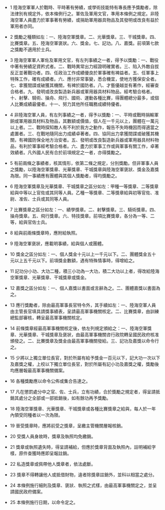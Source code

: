 * 1 陸海空軍軍人於戰時、平時著有勞績，或學術技能特有專長應予獎勵者，除法律別有規定外，依本條例行之。軍佐及軍用文官，準用本條例之規定。非陸海空軍人員盡力於軍事著有勞績，或捐助軍用器具物品及其發明或改良有益於軍用者亦同。

* 2 獎勵之種類如左：一、陸海空軍獎章。二、光華獎章。三、干城獎章。四、比賽獎章。五、陸海空軍褒狀。六、獎金。七、記功。八、嘉獎。前項第七款之獎勵不適用於士兵。

* 3 陸海空軍軍人軍佐及軍用文官，有左列事績之一者，得予以獎勵：一、戰役中著有勞績足資矜式者。二、戰時異常出力經證明確實者。三、陷入外敵自拔反正並著戰功者。四、任政治工作成績優良於軍事確有裨益者。五、任軍事上特殊工作，確有成績者。六、應付非常事變，悉合機宜，使地方獲保安全者。七、拿獲間諜或破獲其機關，有裨於國防者。八、才藝優越並有著作，經審查合格者。九、發明或改良製造新兵器或軍用器具材料物品，經考驗合格者。十、射擊、騎術、操舟、飛行、國術、運動各種比賽，得團體總分最多，或個人比賽成績最優者。十一、努力其他所任職務成績特優者。

* 4 非陸海空軍人員，有左列事績之一者，得予以獎勵：一、平時或戰時捐輸軍餉或軍用器具材料及物品，其數額或價值，個人在一千元以上，團體在一萬元以上者。二、戰時探知敵人有不利於我方之動作，報告不失時機因而得適當之處置者。三、在戰地隨同出力成績卓著者。四、協同出力拿獲間諜或破獲其機關，有裨國防保全地方治安者。五、發明或改良製造新兵器或軍用器具材料物品，有利於軍事經考驗合格者。六、盡力於軍事工作或與軍事有關工作，卓著效績者。凡外國人民有合於前項規定之一者，亦得獎勵之。

* 5 有前兩條之事績者，核其情形，依第二條之規定，分別獎勵。但非軍事人員之獎勵，以陸海空軍獎章、光華獎章、干城獎章與陸海空軍褒狀、獎金及嘉獎為限。同一事績應有團體與其個人獎勵者，得均獎勵之。

* 6 陸海空軍獎章及光華獎章、干城獎章之區分如左：甲種一等獎章、二等獎章給與中等以上官佐或其同等人員。乙種一等獎章、二等獎章給與初等官佐、准尉、准佐、士兵或其同等人員。

* 7 比賽獎章之區分如左：一、績學獎章。二、射擊獎章。三、騎術獎章。四、操舟獎章。五、飛行獎章。六、特技獎章。前項比賽獎章，各分為一等、二等，給與官佐士兵。

* 8 給與前兩條獎章時，應附給執照。

* 9 陸海空軍褒狀，應載明事績，給與個人或團體。

* 10 獎金之區分如左：一、個人獎金十元以上一千元以下。二、團體獎金五十元以上五千元以下。前項獎金數額，遇有特殊情事時，得增給之。

* 11 記功分小功、大功二種，積三小功為一大功，積二大功以上者，得改給陸海空軍獎章、光華獎章、干城獎章或獎金。

* 12 嘉獎之區分如左：一、個人嘉獎以書面或言辭為之。二、團體嘉獎以書面為之。

* 13 應行獎勵者，除由最高軍事長官特令外，其手續如左：一、陸海空軍人員由主管長官填具請獎事績表，呈請最高軍事機關核定。二、比賽獎章，由訓練總監部審核，轉呈最高軍事機關核定。

* 14 前條獎章經最高軍事機關核定後，依左列規定頒給之：一、陸海空軍獎章、光華獎章、干城獎章及褒狀，由最高軍事機關咨行政院轉呈國民政府核准頒發之。二、比賽獎章及獎金由最高軍事機關發給。三、記功及嘉獎以命令行之。

* 15 少將以上獨立單位長官，對於所屬有給予獎金一百元以下，記大功一次以下及嘉獎之權，上校以下獨立單位長官，對於所屬有記小功及嘉獎之權，獎勵後均應層報最高軍事機關備案。

* 16 各種獎勵應以命令公佈或集合告達之。

* 17 凡在懲罰處分中之官、佐、士兵，立有功績，合於獎勵之規定者，得呈請抵銷其處分之全部或一部抵銷後，如有餘功再予獎勵。

* 18 陸海空軍獎章、光華獎章、干城獎章或各種比賽獎章之給與，每人於一年內領受同種者以一次為限。

* 19 晉受獎章時，應將前受之獎章，呈繳主管機關層報核銷。

* 20 受獎人員身故時，獎章及執照均免繳銷。

* 21 獎章或執照遺失時，得呈請補給，但應於獎章背面及執照內，註明補給字樣，原件查獲時應即呈報註銷。

* 22 私造獎章或佩帶他人獎章者，依法處斷。

* 23 獎章不得轉讓他人或抵借財物，違者除獎章註銷外，並科以相當之處分。

* 24 本條例施行細則及獎章、褒狀、執照之式樣，由最高軍事機關定之，並呈請國民政府備案。

* 25 本條例施行日期，以命令定之。

